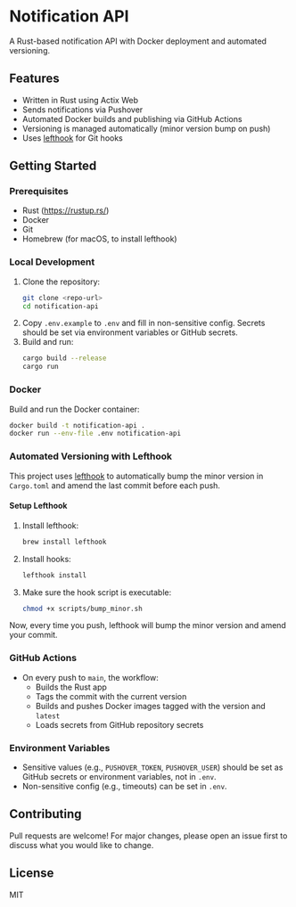 # Notification API

A Rust-based notification API with Docker deployment and automated versioning.

## Features
- Written in Rust using Actix Web
- Sends notifications via Pushover
- Automated Docker builds and publishing via GitHub Actions
- Versioning is managed automatically (minor version bump on push)
- Uses [lefthook](https://github.com/evilmartians/lefthook) for Git hooks

## Getting Started

### Prerequisites
- Rust (https://rustup.rs/)
- Docker
- Git
- Homebrew (for macOS, to install lefthook)

### Local Development
1. Clone the repository:
   ```bash
   git clone <repo-url>
   cd notification-api
   ```
2. Copy `.env.example` to `.env` and fill in non-sensitive config. Secrets should be set via environment variables or GitHub secrets.
3. Build and run:
   ```bash
   cargo build --release
   cargo run
   ```

### Docker
Build and run the Docker container:
```bash
docker build -t notification-api .
docker run --env-file .env notification-api
```

### Automated Versioning with Lefthook
This project uses [lefthook](https://github.com/evilmartians/lefthook) to automatically bump the minor version in `Cargo.toml` and amend the last commit before each push.

#### Setup Lefthook
1. Install lefthook:
   ```bash
   brew install lefthook
   ```
2. Install hooks:
   ```bash
   lefthook install
   ```
3. Make sure the hook script is executable:
   ```bash
   chmod +x scripts/bump_minor.sh
   ```

Now, every time you push, lefthook will bump the minor version and amend your commit.

### GitHub Actions
- On every push to `main`, the workflow:
  - Builds the Rust app
  - Tags the commit with the current version
  - Builds and pushes Docker images tagged with the version and `latest`
  - Loads secrets from GitHub repository secrets

### Environment Variables
- Sensitive values (e.g., `PUSHOVER_TOKEN`, `PUSHOVER_USER`) should be set as GitHub secrets or environment variables, not in `.env`.
- Non-sensitive config (e.g., timeouts) can be set in `.env`.

## Contributing
Pull requests are welcome! For major changes, please open an issue first to discuss what you would like to change.

## License
MIT

